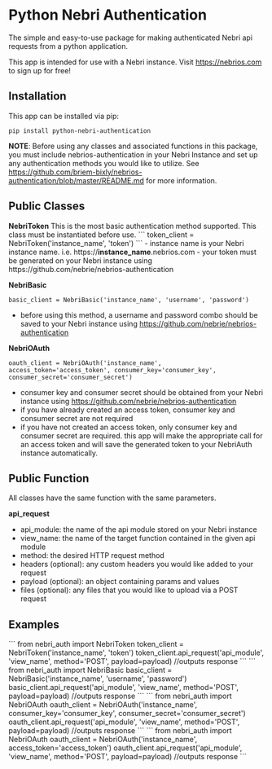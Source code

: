 # Python Nebri Authentication

The simple and easy-to-use package for making authenticated Nebri api requests from a python application.

This app is intended for use with a Nebri instance. Visit https://nebrios.com to sign up for free!

<h2>Installation</h2>

This app can be installed via pip:
```
pip install python-nebri-authentication
```
<strong>NOTE</strong>: Before using any classes and associated functions in this package, you must include nebrios-authentication in your Nebri Instance and set up any authentication methods you would like to utilize. See https://github.com/briem-bixly/nebrios-authentication/blob/master/README.md for more information.

<h2>Public Classes</h2>
<strong>NebriToken</strong>
This is the most basic authentication method supported. This class must be instantiated before use.
```
token_client = NebriToken('instance_name', 'token')
```
- instance name is your Nebri instance name. i.e. https://<strong>instance_name</strong>.nebrios.com
- your token must be generated on your Nebri instance using https://github.com/nebrie/nebrios-authentication

<strong>NebriBasic</strong>
```
basic_client = NebriBasic('instance_name', 'username', 'password')
```
- before using this method, a username and password combo should be saved to your Nebri instance using https://github.com/nebrie/nebrios-authentication

<strong>NebriOAuth</strong>
```
oauth_client = NebriOAuth('instance_name', access_token='access_token', consumer_key='consumer_key', consumer_secret='consumer_secret')
```
- consumer key and consumer secret should be obtained from your Nebri instance using https://github.com/nebrie/nebrios-authentication
- if you have already created an access token, consumer key and consumer secret are not required
- if you have not created an access token, only consumer key and consumer secret are required. this app will make the appropriate call for an access token and will save the generated token to your NebriAuth instance automatically.

<h2>Public Function</h2>
All classes have the same function with the same parameters.

<strong>api_request</strong>
- api_module: the name of the api module stored on your Nebri instance
- view_name: the name of the target function contained in the given api module
- method: the desired HTTP request method
- headers (optional): any custom headers you would like added to your request
- payload (optional): an object containing params and values
- files (optional): any files that you would like to upload via a POST request

<h2>Examples</h2>
```
from nebri_auth import NebriToken
token_client = NebriToken('instance_name', 'token')
token_client.api_request('api_module', 'view_name', method='POST', payload=payload)
//outputs response
```
```
from nebri_auth import NebriBasic
basic_client = NebriBasic('instance_name', 'username', 'password')
basic_client.api_request('api_module', 'view_name', method='POST', payload=payload)
//outputs response
```
```
from nebri_auth import NebriOAuth
oauth_client = NebriOAuth('instance_name', consumer_key='consumer_key', consumer_secret='consumer_secret')
oauth_client.api_request('api_module', 'view_name', method='POST', payload=payload)
//outputs response
```
```
from nebri_auth import NebriOAuth
oauth_client = NebriOAuth('instance_name', access_token='access_token')
oauth_client.api_request('api_module', 'view_name', method='POST', payload=payload)
//outputs response
```
